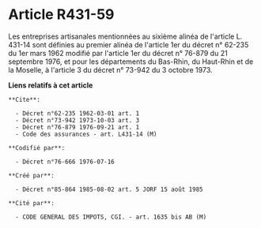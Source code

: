 # Article R431-59

Les entreprises artisanales mentionnées au sixième alinéa de l'article L. 431-14 sont définies au premier alinéa de l'article
1er du décret n° 62-235 du 1er mars 1962 modifié par l'article 1er du décret n° 76-879 du 21 septembre 1976, et pour les
départements du Bas-Rhin, du Haut-Rhin et de la Moselle, à l'article 3 du décret n° 73-942 du 3 octobre 1973.

**Liens relatifs à cet article**

	**Cite**:

	  - Décret n°62-235 1962-03-01 art. 1
	  - Décret n°73-942 1973-10-03 art. 3
	  - Décret n°76-879 1976-09-21 art. 1
	  - Code des assurances - art. L431-14 (M)

	**Codifié par**:

	  - Décret n°76-666 1976-07-16

	**Créé par**:

	  - Décret n°85-864 1985-08-02 art. 5 JORF 15 août 1985

	**Cité par**:

	  - CODE GENERAL DES IMPOTS, CGI. - art. 1635 bis AB (M)
